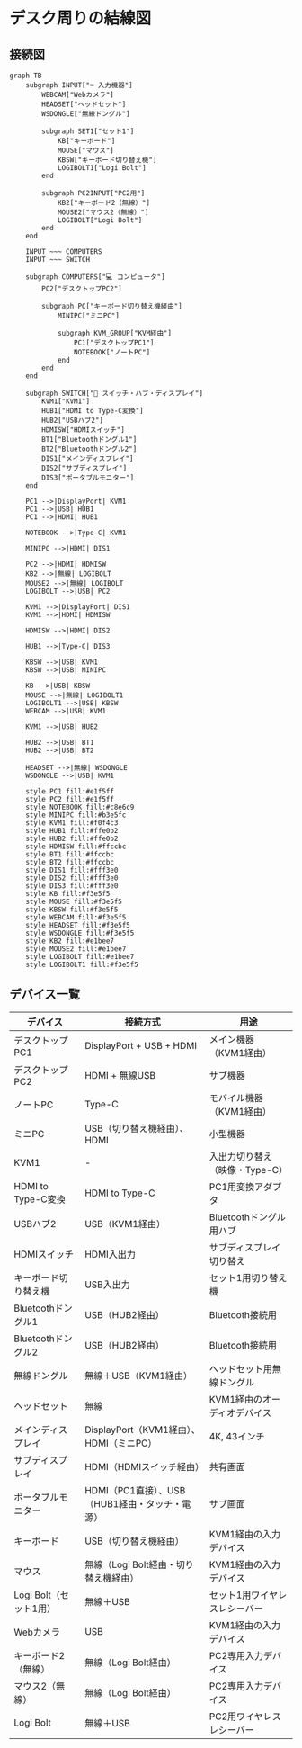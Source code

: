 # デスク周りの結線図

## 接続図

```mermaid
graph TB
    subgraph INPUT["⌨️ 入力機器"]
        WEBCAM["Webカメラ"]
        HEADSET["ヘッドセット"]
        WSDONGLE["無線ドングル"]

        subgraph SET1["セット1"]
            KB["キーボード"]
            MOUSE["マウス"]
            KBSW["キーボード切り替え機"]
            LOGIBOLT1["Logi Bolt"]
        end

        subgraph PC2INPUT["PC2用"]
            KB2["キーボード2（無線）"]
            MOUSE2["マウス2（無線）"]
            LOGIBOLT["Logi Bolt"]
        end
    end

    INPUT ~~~ COMPUTERS
    INPUT ~~~ SWITCH

    subgraph COMPUTERS["💻 コンピュータ"]
        PC2["デスクトップPC2"]

        subgraph PC["キーボード切り替え機経由"]
            MINIPC["ミニPC"]

            subgraph KVM_GROUP["KVM経由"]
                PC1["デスクトップPC1"]
                NOTEBOOK["ノートPC"]
            end
        end
    end

    subgraph SWITCH["🔄 スイッチ・ハブ・ディスプレイ"]
        KVM1["KVM1"]
        HUB1["HDMI to Type-C変換"]
        HUB2["USBハブ2"]
        HDMISW["HDMIスイッチ"]
        BT1["Bluetoothドングル1"]
        BT2["Bluetoothドングル2"]
        DIS1["メインディスプレイ"]
        DIS2["サブディスプレイ"]
        DIS3["ポータブルモニター"]
    end

    PC1 -->|DisplayPort| KVM1
    PC1 -->|USB| HUB1
    PC1 -->|HDMI| HUB1

    NOTEBOOK -->|Type-C| KVM1

    MINIPC -->|HDMI| DIS1

    PC2 -->|HDMI| HDMISW
    KB2 -->|無線| LOGIBOLT
    MOUSE2 -->|無線| LOGIBOLT
    LOGIBOLT -->|USB| PC2

    KVM1 -->|DisplayPort| DIS1
    KVM1 -->|HDMI| HDMISW

    HDMISW -->|HDMI| DIS2

    HUB1 -->|Type-C| DIS3

    KBSW -->|USB| KVM1
    KBSW -->|USB| MINIPC

    KB -->|USB| KBSW
    MOUSE -->|無線| LOGIBOLT1
    LOGIBOLT1 -->|USB| KBSW
    WEBCAM -->|USB| KVM1

    KVM1 -->|USB| HUB2

    HUB2 -->|USB| BT1
    HUB2 -->|USB| BT2

    HEADSET -->|無線| WSDONGLE
    WSDONGLE -->|USB| KVM1

    style PC1 fill:#e1f5ff
    style PC2 fill:#e1f5ff
    style NOTEBOOK fill:#c8e6c9
    style MINIPC fill:#b3e5fc
    style KVM1 fill:#f0f4c3
    style HUB1 fill:#ffe0b2
    style HUB2 fill:#ffe0b2
    style HDMISW fill:#ffccbc
    style BT1 fill:#ffccbc
    style BT2 fill:#ffccbc
    style DIS1 fill:#fff3e0
    style DIS2 fill:#fff3e0
    style DIS3 fill:#fff3e0
    style KB fill:#f3e5f5
    style MOUSE fill:#f3e5f5
    style KBSW fill:#f3e5f5
    style WEBCAM fill:#f3e5f5
    style HEADSET fill:#f3e5f5
    style WSDONGLE fill:#f3e5f5
    style KB2 fill:#e1bee7
    style MOUSE2 fill:#e1bee7
    style LOGIBOLT fill:#e1bee7
    style LOGIBOLT1 fill:#f3e5f5
```

## デバイス一覧

| デバイス | 接続方式 | 用途 |
|---------|--------|------|
| デスクトップPC1 | DisplayPort + USB + HDMI | メイン機器（KVM1経由） |
| デスクトップPC2 | HDMI + 無線USB | サブ機器 |
| ノートPC | Type-C | モバイル機器（KVM1経由） |
| ミニPC | USB（切り替え機経由）、HDMI | 小型機器 |
| KVM1 | - | 入出力切り替え（映像・Type-C） |
| HDMI to Type-C変換 | HDMI to Type-C | PC1用変換アダプタ |
| USBハブ2 | USB（KVM1経由） | Bluetoothドングル用ハブ |
| HDMIスイッチ | HDMI入出力 | サブディスプレイ切り替え |
| キーボード切り替え機 | USB入出力 | セット1用切り替え機 |
| Bluetoothドングル1 | USB（HUB2経由） | Bluetooth接続用 |
| Bluetoothドングル2 | USB（HUB2経由） | Bluetooth接続用 |
| 無線ドングル | 無線＋USB（KVM1経由） | ヘッドセット用無線ドングル |
| ヘッドセット | 無線 | KVM1経由のオーディオデバイス |
| メインディスプレイ | DisplayPort（KVM1経由）、HDMI（ミニPC） | 4K, 43インチ |
| サブディスプレイ | HDMI（HDMIスイッチ経由） | 共有画面 |
| ポータブルモニター | HDMI（PC1直接）、USB（HUB1経由・タッチ・電源） | サブ画面 |
| キーボード | USB（切り替え機経由） | KVM1経由の入力デバイス |
| マウス | 無線（Logi Bolt経由・切り替え機経由） | KVM1経由の入力デバイス |
| Logi Bolt（セット1用） | 無線＋USB | セット1用ワイヤレスレシーバー |
| Webカメラ | USB | KVM1経由の入力デバイス |
| キーボード2（無線） | 無線（Logi Bolt経由） | PC2専用入力デバイス |
| マウス2（無線） | 無線（Logi Bolt経由） | PC2専用入力デバイス |
| Logi Bolt | 無線＋USB | PC2用ワイヤレスレシーバー |
